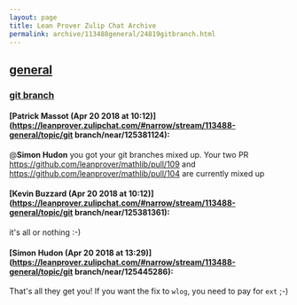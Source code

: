 ```yaml
---
layout: page
title: Lean Prover Zulip Chat Archive 
permalink: archive/113488general/24819gitbranch.html
---
```


## [general](index.html)
### [git branch](24819gitbranch.html)

#### [Patrick Massot (Apr 20 2018 at 10:12)](https://leanprover.zulipchat.com/#narrow/stream/113488-general/topic/git branch/near/125381124):
@**Simon Hudon** you got your git branches mixed up. Your two PR https://github.com/leanprover/mathlib/pull/109 and https://github.com/leanprover/mathlib/pull/104 are currently mixed up

#### [Kevin Buzzard (Apr 20 2018 at 10:12)](https://leanprover.zulipchat.com/#narrow/stream/113488-general/topic/git branch/near/125381361):
it's all or nothing :-)

#### [Simon Hudon (Apr 20 2018 at 13:29)](https://leanprover.zulipchat.com/#narrow/stream/113488-general/topic/git branch/near/125445286):
That's all they get you! If you want the fix to `wlog`, you need to pay for `ext` ;-)

